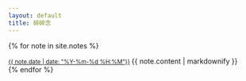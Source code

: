 ```yaml
---
layout: default
title: 碎碎念
---
```

{% for note in site.notes %}
<div class="card" id="date-{{ note.date | date: "%Y-%m-%d %H:%M" }}{{ note.slug }}">
  <small>
    <date>
    <a href="#date-{{ note.date | date: "%Y-%m-%d %H:%M" }}{{ note.slug }}">{{ note.date | date: "%Y-%m-%d %H:%M"}}</a>
    </date>
  </small>
  {{ note.content | markdownify }}
</div>
{% endfor %}
